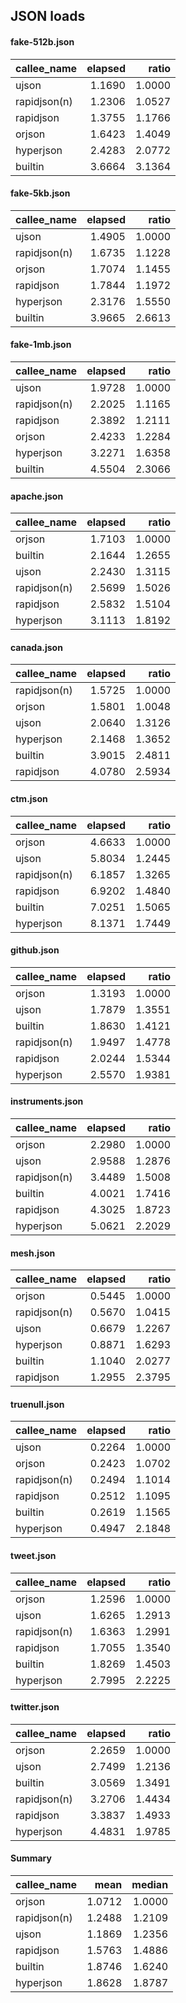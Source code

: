 ## JSON loads

#### fake-512b.json

| callee_name   |   elapsed |   ratio |
|:--------------|----------:|--------:|
| ujson         |    1.1690 |  1.0000 |
| rapidjson(n)  |    1.2306 |  1.0527 |
| rapidjson     |    1.3755 |  1.1766 |
| orjson        |    1.6423 |  1.4049 |
| hyperjson     |    2.4283 |  2.0772 |
| builtin       |    3.6664 |  3.1364 |

#### fake-5kb.json

| callee_name   |   elapsed |   ratio |
|:--------------|----------:|--------:|
| ujson         |    1.4905 |  1.0000 |
| rapidjson(n)  |    1.6735 |  1.1228 |
| orjson        |    1.7074 |  1.1455 |
| rapidjson     |    1.7844 |  1.1972 |
| hyperjson     |    2.3176 |  1.5550 |
| builtin       |    3.9665 |  2.6613 |

#### fake-1mb.json

| callee_name   |   elapsed |   ratio |
|:--------------|----------:|--------:|
| ujson         |    1.9728 |  1.0000 |
| rapidjson(n)  |    2.2025 |  1.1165 |
| rapidjson     |    2.3892 |  1.2111 |
| orjson        |    2.4233 |  1.2284 |
| hyperjson     |    3.2271 |  1.6358 |
| builtin       |    4.5504 |  2.3066 |

#### apache.json

| callee_name   |   elapsed |   ratio |
|:--------------|----------:|--------:|
| orjson        |    1.7103 |  1.0000 |
| builtin       |    2.1644 |  1.2655 |
| ujson         |    2.2430 |  1.3115 |
| rapidjson(n)  |    2.5699 |  1.5026 |
| rapidjson     |    2.5832 |  1.5104 |
| hyperjson     |    3.1113 |  1.8192 |

#### canada.json

| callee_name   |   elapsed |   ratio |
|:--------------|----------:|--------:|
| rapidjson(n)  |    1.5725 |  1.0000 |
| orjson        |    1.5801 |  1.0048 |
| ujson         |    2.0640 |  1.3126 |
| hyperjson     |    2.1468 |  1.3652 |
| builtin       |    3.9015 |  2.4811 |
| rapidjson     |    4.0780 |  2.5934 |

#### ctm.json

| callee_name   |   elapsed |   ratio |
|:--------------|----------:|--------:|
| orjson        |    4.6633 |  1.0000 |
| ujson         |    5.8034 |  1.2445 |
| rapidjson(n)  |    6.1857 |  1.3265 |
| rapidjson     |    6.9202 |  1.4840 |
| builtin       |    7.0251 |  1.5065 |
| hyperjson     |    8.1371 |  1.7449 |

#### github.json

| callee_name   |   elapsed |   ratio |
|:--------------|----------:|--------:|
| orjson        |    1.3193 |  1.0000 |
| ujson         |    1.7879 |  1.3551 |
| builtin       |    1.8630 |  1.4121 |
| rapidjson(n)  |    1.9497 |  1.4778 |
| rapidjson     |    2.0244 |  1.5344 |
| hyperjson     |    2.5570 |  1.9381 |

#### instruments.json

| callee_name   |   elapsed |   ratio |
|:--------------|----------:|--------:|
| orjson        |    2.2980 |  1.0000 |
| ujson         |    2.9588 |  1.2876 |
| rapidjson(n)  |    3.4489 |  1.5008 |
| builtin       |    4.0021 |  1.7416 |
| rapidjson     |    4.3025 |  1.8723 |
| hyperjson     |    5.0621 |  2.2029 |

#### mesh.json

| callee_name   |   elapsed |   ratio |
|:--------------|----------:|--------:|
| orjson        |    0.5445 |  1.0000 |
| rapidjson(n)  |    0.5670 |  1.0415 |
| ujson         |    0.6679 |  1.2267 |
| hyperjson     |    0.8871 |  1.6293 |
| builtin       |    1.1040 |  2.0277 |
| rapidjson     |    1.2955 |  2.3795 |

#### truenull.json

| callee_name   |   elapsed |   ratio |
|:--------------|----------:|--------:|
| ujson         |    0.2264 |  1.0000 |
| orjson        |    0.2423 |  1.0702 |
| rapidjson(n)  |    0.2494 |  1.1014 |
| rapidjson     |    0.2512 |  1.1095 |
| builtin       |    0.2619 |  1.1565 |
| hyperjson     |    0.4947 |  2.1848 |

#### tweet.json

| callee_name   |   elapsed |   ratio |
|:--------------|----------:|--------:|
| orjson        |    1.2596 |  1.0000 |
| ujson         |    1.6265 |  1.2913 |
| rapidjson(n)  |    1.6363 |  1.2991 |
| rapidjson     |    1.7055 |  1.3540 |
| builtin       |    1.8269 |  1.4503 |
| hyperjson     |    2.7995 |  2.2225 |

#### twitter.json

| callee_name   |   elapsed |   ratio |
|:--------------|----------:|--------:|
| orjson        |    2.2659 |  1.0000 |
| ujson         |    2.7499 |  1.2136 |
| builtin       |    3.0569 |  1.3491 |
| rapidjson(n)  |    3.2706 |  1.4434 |
| rapidjson     |    3.3837 |  1.4933 |
| hyperjson     |    4.4831 |  1.9785 |

#### Summary

| callee_name   |   mean |   median |
|:--------------|-------:|---------:|
| orjson        | 1.0712 |   1.0000 |
| rapidjson(n)  | 1.2488 |   1.2109 |
| ujson         | 1.1869 |   1.2356 |
| rapidjson     | 1.5763 |   1.4886 |
| builtin       | 1.8746 |   1.6240 |
| hyperjson     | 1.8628 |   1.8787 |

